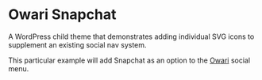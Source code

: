 # Owari Snapchat
A WordPress child theme that demonstrates adding individual SVG icons to supplement an existing social nav system.

This particular example will add Snapchat as an option to the [Owari](https://themetry.com/themes/owari/) social menu.